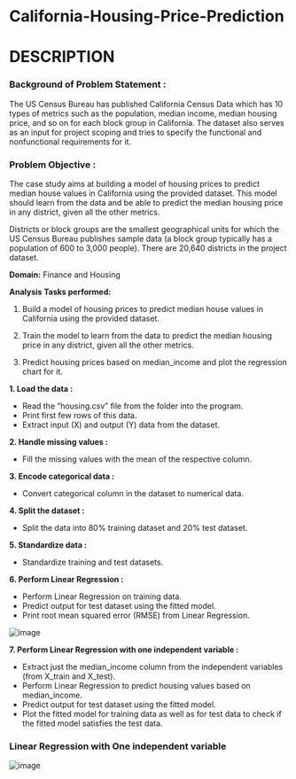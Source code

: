 # California-Housing-Price-Prediction
# DESCRIPTION

### Background of Problem Statement :

The US Census Bureau has published California Census Data which has 10 types of metrics such as the population, median income, median housing price, and so on for each block group in California. The dataset also serves as an input for project scoping and tries to specify the functional and nonfunctional requirements for it.

### Problem Objective :

The case study aims at building a model of housing prices to predict median house values in California using the provided dataset. This model should learn from the data and be able to predict the median housing price in any district, given all the other metrics.

Districts or block groups are the smallest geographical units for which the US Census Bureau
publishes sample data (a block group typically has a population of 600 to 3,000 people). There are 20,640 districts in the project dataset.

**Domain:** Finance and Housing

**Analysis Tasks performed:**

1. Build a model of housing prices to predict median house values in California using the provided dataset.

2. Train the model to learn from the data to predict the median housing price in any district, given all the other metrics.

3. Predict housing prices based on median_income and plot the regression chart for it.

**1. Load the data :**
- Read the “housing.csv” file from the folder into the program.
- Print first few rows of this data.
- Extract input (X) and output (Y) data from the dataset.

**2. Handle missing values :**
- Fill the missing values with the mean of the respective column.

**3. Encode categorical data :**
- Convert categorical column in the dataset to numerical data.

**4. Split the dataset :** 
- Split the data into 80% training dataset and 20% test dataset.

**5. Standardize data :**
- Standardize training and test datasets.

**6. Perform Linear Regression :** 
- Perform Linear Regression on training data.
- Predict output for test dataset using the fitted model.
- Print root mean squared error (RMSE) from Linear Regression.

![image](https://user-images.githubusercontent.com/26693264/139540082-6f0cd0ae-1f88-4eaa-a5a3-96dcf5ca232e.png)


**7. Perform Linear Regression with one independent variable :**
- Extract just the median_income column from the independent variables (from X_train and X_test).
- Perform Linear Regression to predict housing values based on median_income.
- Predict output for test dataset using the fitted model.
- Plot the fitted model for training data as well as for test data to check if the fitted model satisfies the test data.

### Linear Regression with One independent variable
![image](https://user-images.githubusercontent.com/26693264/139540117-b9344735-6e57-4750-8741-9d590d405f9d.png)
